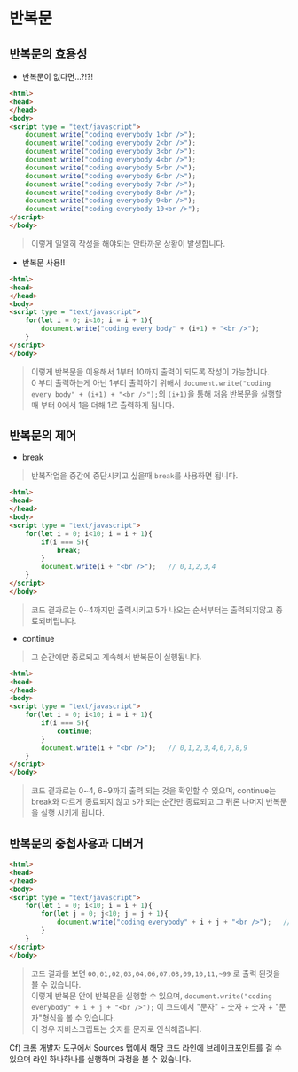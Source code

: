 # 반복문
## 반복문의 효용성

- 반복문이 없다면...?!?!

```html
<html>
<head>
</head>
<body>
<script type = "text/javascript">
    document.write("coding everybody 1<br />");
    document.write("coding everybody 2<br />");
    document.write("coding everybody 3<br />");
    document.write("coding everybody 4<br />");
    document.write("coding everybody 5<br />");
    document.write("coding everybody 6<br />");
    document.write("coding everybody 7<br />");
    document.write("coding everybody 8<br />");
    document.write("coding everybody 9<br />");
    document.write("coding everybody 10<br />");
</script>
</body>
```
> 이렇게 일일히 작성을 해야되는 안타까운 상황이 발생합니다.


- 반복문 사용!!

```html
<html>
<head>
</head>
<body>
<script type = "text/javascript">
    for(let i = 0; i<10; i = i + 1){
        document.write("coding every body" + (i+1) + "<br />");
    }
</script>
</body>
```
> 이렇게 반복문을 이용해서 1부터 10까지 출력이 되도록 작성이 가능합니다.  
0 부터 출력하는게 아닌 1부터 출력하기 위해서 `document.write("coding every body" + (i+1) + "<br />");`의 `(i+1)`을 통해 처음 반복문을 실행할 때 부터 0에서 1을 더해 1로 출력하게 됩니다.

## 반복문의 제어

- break
> 반복작업을 중간에 중단시키고 싶을때 `break`를 사용하면 됩니다.

```html
<html>
<head>
</head>
<body>
<script type = "text/javascript">
    for(let i = 0; i<10; i = i + 1){
        if(i === 5){
            break;
        }
        document.write(i + "<br />");   // 0,1,2,3,4
    }
</script>
</body>
```
> 코드 결과로는 0~4까지만 출력시키고 5가 나오는 순서부터는 출력되지않고 종료되버립니다.  


- continue
> 그 순간에만 종료되고 계속해서 반복문이 실행됩니다.

```html
<html>
<head>
</head>
<body>
<script type = "text/javascript">
    for(let i = 0; i<10; i = i + 1){
        if(i === 5){
            continue;
        }
        document.write(i + "<br />");   // 0,1,2,3,4,6,7,8,9
    }
</script>
</body>
```
> 코드 결과로는 0~4, 6~9까지 출력 되는 것을 확인할 수 있으며, continue는 break와 다르게 종료되지 않고 `5`가 되는 순간만 종료되고 그 뒤론 나머지 반복문을 실행 시키게 됩니다.  


## 반복문의 중첩사용과 디버거


```html
<html>
<head>
</head>
<body>
<script type = "text/javascript">
    for(let i = 0; i<10; i = i + 1){
        for(let j = 0; j<10; j = j + 1){
            document.write("coding everybody" + i + j + "<br />");   // 00,01,02,03,04,06,07,08,09,10,11,~ 99   
        }
    }
</script>
</body>
```
> 코드 결과를 보면 `00,01,02,03,04,06,07,08,09,10,11,~99`
로 출력 된것을 볼 수 있습니다.  
이렇게 반복문 안에 반복문을 실행할 수 있으며, `document.write("coding everybody" + i + j + "<br />");` 이 코드에서
"문자" + 숫자 + 숫자 + "문자"형식을 볼 수 있습니다.  
이 경우 자바스크립트는 숫자를 문자로 인식해줍니다.

Cf) 크롬 개발자 도구에서 Sources 탭에서 해당 코드 라인에 브레이크포인트를 걸 수 있으며 라인 하나하나를 실행하며 과정을 볼 수 있습니다.
